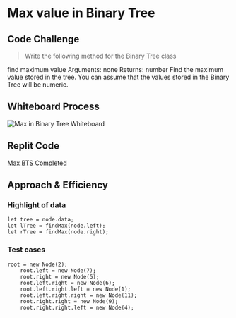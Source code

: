 # Max value in Binary Tree

## Code Challenge
>Write the following method for the Binary Tree class

find maximum value
Arguments: none
Returns: number
Find the maximum value stored in the tree. You can assume that the values stored in the Binary Tree will be numeric.

## Whiteboard Process

![Max in Binary Tree Whiteboard](https://www.figma.com/file/ByLeDmjkPAz7z9z2r2Qgjn/Code-Challenge-16?node-id=0%3A1)

## Replit Code
[Max BTS Completed](https://replit.com/@VonArzu/Code-Challenge-16#index.js)

## Approach & Efficiency

### Highlight of data
```
let tree = node.data;
let lTree = findMax(node.left);
let rTree = findMax(node.right);
```
### Test cases 

```
root = new Node(2);
	root.left = new Node(7);
	root.right = new Node(5);
	root.left.right = new Node(6);
	root.left.right.left = new Node(1);
	root.left.right.right = new Node(11);
	root.right.right = new Node(9);
	root.right.right.left = new Node(4);
```
